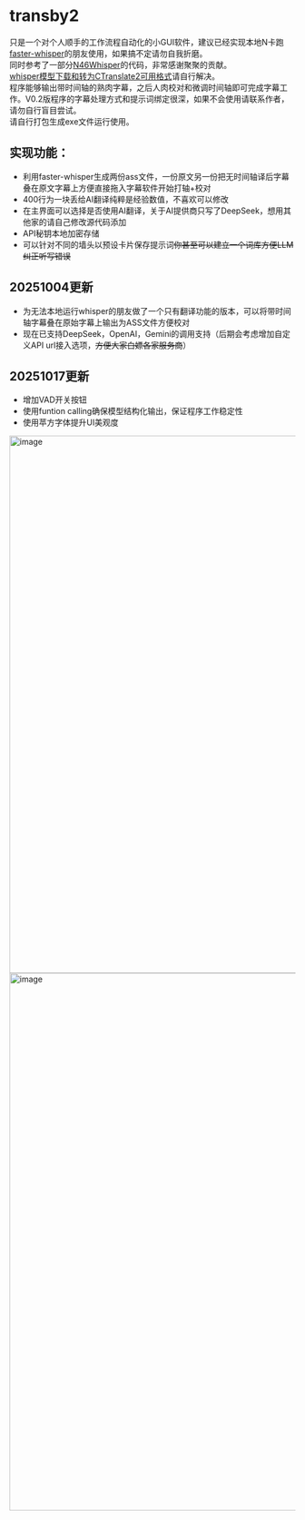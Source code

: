 # transby2
只是一个对个人顺手的工作流程自动化的小GUI软件，建议已经实现本地N卡跑[faster-whisper](https://github.com/SYSTRAN/faster-whisper)的朋友使用，如果搞不定请勿自我折磨。  
同时参考了一部分[N46Whisper](https://github.com/Ayanaminn/N46Whisper/)的代码，非常感谢聚聚的贡献。  
[whisper模型下载和转为CTranslate2可用格式](https://github.com/openai/whisper/blob/main/whisper/__init__.py)请自行解决。  
程序能够输出带时间轴的熟肉字幕，之后人肉校对和微调时间轴即可完成字幕工作。V0.2版程序的字幕处理方式和提示词绑定很深，如果不会使用请联系作者，请勿自行盲目尝试。  
请自行打包生成exe文件运行使用。
## 实现功能：
- 利用faster-whisper生成两份ass文件，一份原文另一份把无时间轴译后字幕叠在原文字幕上方便直接拖入字幕软件开始打轴+校对
- 400行为一块丢给AI翻译纯粹是经验数值，不喜欢可以修改
- 在主界面可以选择是否使用AI翻译，关于AI提供商只写了DeepSeek，想用其他家的请自己修改源代码添加
- API秘钥本地加密存储
- 可以针对不同的墙头以预设卡片保存提示词~~你甚至可以建立一个词库方便LLM纠正听写错误~~
  
## 20251004更新
- 为无法本地运行whisper的朋友做了一个只有翻译功能的版本，可以将带时间轴字幕叠在原始字幕上输出为ASS文件方便校对
- 现在已支持DeepSeek，OpenAI，Gemini的调用支持（后期会考虑增加自定义API url接入选项，~~方便大家白嫖各家服务商~~） 

## 20251017更新  
- 增加VAD开关按钮
- 使用funtion calling确保模型结构化输出，保证程序工作稳定性
- 使用苹方字体提升UI美观度

<img width="1204" height="947" alt="image" src="https://github.com/user-attachments/assets/7fe0d00d-0158-40aa-9d82-1836b439fcca" />


<img width="1204" height="947" alt="image" src="https://github.com/user-attachments/assets/5db22b40-dcbf-4789-ad23-a3aa2d739298" />




